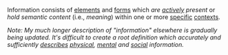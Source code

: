 Information consists of [elements](https://github.com/gcassel/Modular-Organization-Terminology/blob/master/terms/element.md) and [forms](https://github.com/gcassel/Modular-Organization-Terminology/blob/master/terms/form.md) which *are [actively](https://github.com/gcassel/Modular-Organization-Terminology/blob/master/terms/active.md) present* or *hold semantic content* (i.e., *meaning*) within one or more [specific](https://github.com/gcassel/Modular-Organization-Terminology/blob/master/terms/specific.md) [contexts](https://github.com/gcassel/Modular-Organization-Terminology/blob/master/terms/context.md).

*Note: My much longer description of "information" elsewhere is gradually being updated.  It's difficult to create a root definition which accurately and sufficiently [describes](https://github.com/gcassel/Modular-Organization-Terminology/blob/master/terms/description.md) [physical](https://github.com/gcassel/Modular-Organization-Terminology/blob/master/terms/physical.md), [mental](https://github.com/gcassel/Modular-Organization-Terminology/blob/master/terms/mental.md) and [social](https://github.com/gcassel/Modular-Organization-Terminology/blob/master/terms/social.md) information.*
